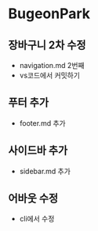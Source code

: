 # BugeonPark

## 장바구니 2차 수정
- navigation.md 2번째
- vs코드에서 커밋하기

## 푸터 추가
- footer.md 추가

## 사이드바 추가
- sidebar.md 추가

## 어바웃 수정
- cli에서 수정